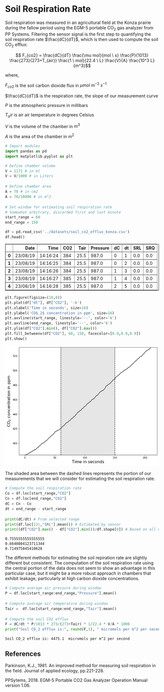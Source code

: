 # Soil Respiration Rate

Soil respiration was measured in an agricultural field at the Konza prairie during the fallow period using the EGM-5 portable CO$_2$ gas analyzer from PP Systems. Filtering the sensor signal is the first step to quantifying the soil respiration rate $\frac{dC}{dT}$, which is then used to compute the soil CO$_2$ efflux:

$$ F_{co2} = \frac{dC}{dT} \frac{\mu mol}{mol \ s} \frac{P}{1013} \frac{273}{273+T_{air}} \frac{1 \ mol}{22.4 \ L} \frac{V}{A} \frac{10^3 L}{m^3}$$

where,

$F_{co2}$ is the soil carbon dioxide flux in $\mu mol \ m^{-2} \ s^{-1}$

$\frac{dC}{dT}$ is the respiration rate, the slope of our measurement curve

$P$ is the atmospheric pressure in millibars

$T_air$ is air air temperature in degrees Celsius

$V$ is the volume of the chamber in $m^3$

$A$ is the area of the chamber in $m^2$



```python
# Import modules
import pandas as pd
import matplotlib.pyplot as plt

```


```python
# Define chamber volume 
V = 1171 # in ml
V = V/1000 # in Liters

# Define chamber area
A = 78 # in cm2 
A = 78/10000 # in m^2

# Set window for estimating soil respiration rate
# Somewhat arbitrary, discarded first and last minute
start_range = 60
end_range = 150

```


```python
df = pd.read_csv('../datasets/soil_co2_efflux_konza.csv')
df.head()

```




<div>
<style scoped>
    .dataframe tbody tr th:only-of-type {
        vertical-align: middle;
    }

    .dataframe tbody tr th {
        vertical-align: top;
    }

    .dataframe thead th {
        text-align: right;
    }
</style>
<table border="1" class="dataframe">
  <thead>
    <tr style="text-align: right;">
      <th></th>
      <th>Date</th>
      <th>Time</th>
      <th>CO2</th>
      <th>Tair</th>
      <th>Pressure</th>
      <th>dC</th>
      <th>dt</th>
      <th>SRL</th>
      <th>SRQ</th>
    </tr>
  </thead>
  <tbody>
    <tr>
      <th>0</th>
      <td>23/08/19</td>
      <td>14:16:24</td>
      <td>384</td>
      <td>25.5</td>
      <td>987.0</td>
      <td>0</td>
      <td>1</td>
      <td>0.0</td>
      <td>0.0</td>
    </tr>
    <tr>
      <th>1</th>
      <td>23/08/19</td>
      <td>14:16:25</td>
      <td>384</td>
      <td>25.5</td>
      <td>987.0</td>
      <td>0</td>
      <td>2</td>
      <td>0.0</td>
      <td>0.0</td>
    </tr>
    <tr>
      <th>2</th>
      <td>23/08/19</td>
      <td>14:16:26</td>
      <td>384</td>
      <td>25.5</td>
      <td>987.0</td>
      <td>1</td>
      <td>3</td>
      <td>0.0</td>
      <td>0.0</td>
    </tr>
    <tr>
      <th>3</th>
      <td>23/08/19</td>
      <td>14:16:27</td>
      <td>385</td>
      <td>25.5</td>
      <td>987.0</td>
      <td>1</td>
      <td>4</td>
      <td>0.0</td>
      <td>0.0</td>
    </tr>
    <tr>
      <th>4</th>
      <td>23/08/19</td>
      <td>14:16:28</td>
      <td>385</td>
      <td>25.5</td>
      <td>987.0</td>
      <td>2</td>
      <td>5</td>
      <td>0.0</td>
      <td>0.0</td>
    </tr>
  </tbody>
</table>
</div>




```python
plt.figure(figsize=(10,8))
plt.plot(df["dt"], df["CO2"], '-k')
plt.xlabel('Time in seconds', size=16)
plt.ylabel('CO$_2$ concentration in ppm', size=16)
plt.axvline(start_range, linestyle='--', color='k')
plt.axvline(end_range, linestyle='--', color='k')
plt.ylim(df["CO2"].min(), df["CO2"].max())
plt.fill_betweenx(df["CO2"], 60, 150, facecolor=[0.9,0.9,0.9])
plt.show()

```


![png](soil_respiration_files/soil_respiration_4_0.png)


The shaded area between the dashed lines represents the portion of our measurements that we will consider for estimating the soil respiration rate.



```python
# Compute the soil respiration rate 
Co = df.loc[start_range,"CO2"]
Cn = df.loc[end_range,"CO2"]
dC = Cn - Co
dt = end_range - start_range

print(dC/dt) # From selected range
print(df.loc[13:,"SRL"].mean()) # Estimated by sensor
print((df["CO2"].max() - df["CO2"].min())/df.shape[0]) # Based on all observations.

```

    0.7555555555555555
    0.6640804123711344
    0.714975845410628


The different methods for estimating the soil repiration rate are slightly different but consistent. The computation of the soil respiration rate using the central portion of the data does not seem to show an advantage in this particular case, but it might be a more robust approach in chambers that exhibit leakage, particularly at high carbon dioxide concentrations.



```python
# Compute average air pressure during window
P = df.loc[start_range:end_range,"Pressure"].mean() 

# Compute average air temperature during window
Tair =  df.loc[start_range:end_range,"Tair"].mean()

# Compute the soil CO2 efflux
F = dC/dt * P/1013 * 273/(273+Tair) * 1/22.4 * V/A * 1000
print("Soil CO_2 efflux is:", round(F,1), " micromols per m^2 per second")

```

    Soil CO_2 efflux is: 4475.1  micromols per m^2 per second


## References

Parkinson, K.J., 1981. An improved method for measuring soil respiration in the field. Journal of applied ecology, pp.221-228.

PPSytems, 2018. EGM-5 Portable CO2 Gas Analyzer Operation Manual version 1.06.

